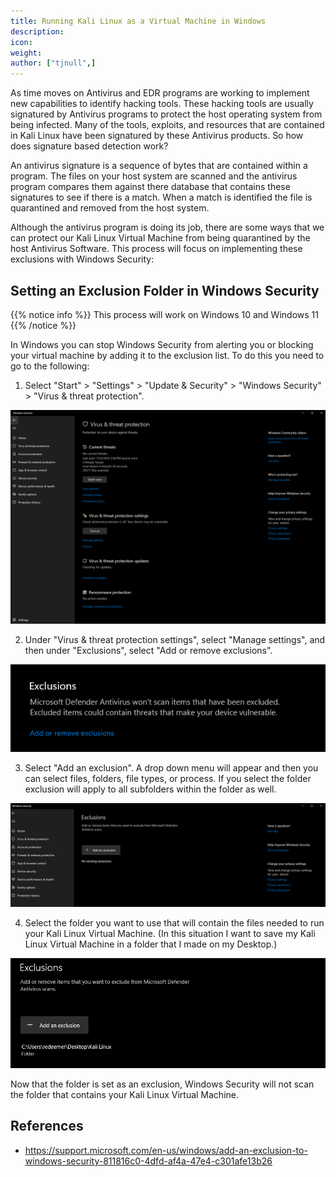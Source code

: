 ```yaml
---
title: Running Kali Linux as a Virtual Machine in Windows
description:
icon:
weight:
author: ["tjnull",]
---
```


As time moves on Antivirus and EDR programs are working to implement new capabilities to identify hacking tools. These hacking tools are usually signatured by Antivirus programs to protect the host operating system from being infected. Many of the tools, exploits, and resources that are contained in Kali Linux have been signatured by these Antivirus products. So how does signature based detection work?

An antivirus signature is a sequence of bytes that are contained within a program. The files on your host system are scanned and the antivirus program compares them against there database that contains these signatures to see if there is a match. When a match is identified the file is quarantined and removed from the host system.

Although the antivirus program is doing its job, there are some ways that we can protect our Kali Linux Virtual Machine from being quarantined by the host Antivirus Software. This process will focus on implementing these exclusions with Windows Security: 

## Setting an Exclusion Folder in Windows Security

{{% notice info %}}
This process will work on Windows 10 and Windows 11
{{% /notice %}}

In Windows you can stop Windows Security from alerting you or blocking your virtual machine by adding it to the exclusion list. To do this you need to go to the following: 

1. Select "Start"  > "Settings"  > "Update & Security"  > "Windows Security" > "Virus & threat protection".

![](run-kali-vm-windows-1.png)

2. Under "Virus & threat protection settings", select "Manage settings", and then under "Exclusions", select "Add or remove exclusions".

![](run-kali-vm-windows-2.png)

3. Select  "Add an exclusion". A drop down menu will appear and then you can select files, folders, file types, or process. If you select the folder exclusion will apply to all subfolders within the folder as well.

![](run-kali-vm-windows-3.png)

4. Select the folder you want to use that will contain the files needed to run your Kali Linux Virtual Machine. (In this situation I want to save my Kali Linux Virtual Machine in a folder that I made on my Desktop.)

![](run-kali-vm-windows-4.png)

Now that the folder is set as an exclusion, Windows Security will not scan the folder that contains your Kali Linux Virtual Machine. 

## References
- https://support.microsoft.com/en-us/windows/add-an-exclusion-to-windows-security-811816c0-4dfd-af4a-47e4-c301afe13b26
